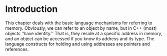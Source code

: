 # Introduction
This chapter deals with the basic language mechanisms for referring to memory. Obviously, we can refer to an object by name, but in C++ (most) objects ‘‘have identity.’’ That is, they reside at a specific address in memory, and an object can be accessed if you know its address and its type. The language constructs for holding and using addresses are pointers and references.